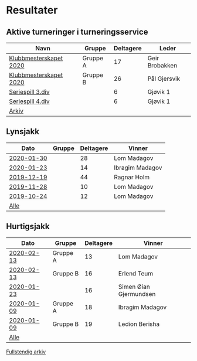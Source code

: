 ﻿# Resultater

## Aktive turneringer i turneringsservice

| Navn | Gruppe | Deltagere | Leder |
|-|-|-|-|
|[Klubbmesterskapet 2020](http://turneringsservice.sjakklubb.no/standings.aspx?TID=Klubbmesterskapet2020-HamarSjakkselskap&group=A)|Gruppe A|17|Geir Brobakken|
|[Klubbmesterskapet 2020](http://turneringsservice.sjakklubb.no/standings.aspx?TID=Klubbmesterskapet2020-HamarSjakkselskap&group=B)|Gruppe B|26|Pål Gjersvik|
|[Seriespill 3.div](http://turneringsservice.sjakklubb.no/standings.aspx?TID=Ostlandsserien201920203div-NorgesSjakkforbund&group=3.%20div%20B)||6|Gjøvik 1|
|[Seriespill 4.div](turneringsservice.sjakklubb.no/standings.aspx?TID=Ostlandsserien2018-194divisjon-NorgesSjakkforbund&Group=4.%20div%20G)||6|Gjøvik 1|
|[Arkiv](turneringer.md)||||

## Lynsjakk

| Dato | Gruppe | Deltagere | Vinner |
|-|-|-|-|
|[2020-01-30](resultater/Ly200130.htm)||28|Lom Madagov|
|[2020-01-23](resultater/Ly200123.htm)||14|Ibragim Madagov|
|[2019-12-19](resultater/Ly191219.htm)||44|Ragnar Holm|
|[2019-11-28](resultater/Ly191128.htm)||10|Lom Madagov|
|[2019-10-24](resultater/Ly191024.htm)||12|Lom Madagov|
|[Alle](Lynsjakk.md)||||

## Hurtigsjakk

| Dato | Gruppe | Deltagere | Vinner |
|-|-|-|-|
|[2020-02-13](resultater/Hu200213-A.htm)|Gruppe A|13|Lom Madagov|
|[2020-02-13](resultater/Hu200213-B.htm)|Gruppe B|16|Erlend Teum|
|[2020-01-23](resultater/Hu200123.htm)||16|Simen Øian Gjermundsen|
|[2020-01-09](resultater/Hu200109-A.htm)|Gruppe A|18|Ibragim Madagov|
|[2020-01-09](resultater/Hu200109-B.htm)|Gruppe B|19|Ledion Berisha|
|[Alle](Hurtigsjakk.md)||||

[Fullstendig arkiv](arkiv.md)
